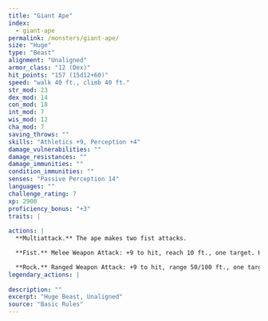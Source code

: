 ```yaml
---
title: "Giant Ape"
index:
  - giant-ape
permalink: /monsters/giant-ape/
size: "Huge"
type: "Beast"
alignment: "Unaligned"
armor_class: "12 (Dex)"
hit_points: "157 (15d12+60)"
speed: "walk 40 ft., climb 40 ft."
str_mod: 23
dex_mod: 14
con_mod: 18
int_mod: 7
wis_mod: 12
cha_mod: 7
saving_throws: ""
skills: "Athletics +9, Perception +4"
damage_vulnerabilities: ""
damage_resistances: ""
damage_immunities: ""
condition_immunities: ""
senses: "Passive Perception 14"
languages: ""
challenge_rating: 7
xp: 2900
proficiency_bonus: "+3"
traits: |
  
actions: |
  **Multiattack.** The ape makes two fist attacks.

  **Fist.** Melee Weapon Attack: +9 to hit, reach 10 ft., one target. Hit: 22 (3d10 + 6) bludgeoning damage.

  **Rock.** Ranged Weapon Attack: +9 to hit, range 50/100 ft., one target. Hit: 30 (7d6 + 6) bludgeoning damage.  
legendary_actions: |
  
description: ""
excerpt: "Huge Beast, Unaligned"
source: "Basic Rules"
---
```

